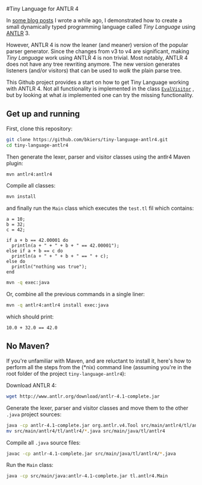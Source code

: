 #Tiny Language for ANTLR 4

In [some blog posts](http://bkiers.blogspot.nl/2011/03/creating-your-own-programming-language.html)
I wrote a while ago, I demonstrated how to create a small dynamically typed programming language
called *Tiny Language* using [ANTLR](http://www.antlr.org/) 3.

However, ANTLR 4 is now the leaner (and meaner) version of the popular parser generator. Since the
changes from v3 to v4 are significant, making *Tiny Language* work using ANTLR 4 is non trivial.
Most notably, ANTLR 4 does not have any tree rewriting anymore. The new version generates listeners
(and/or visitors) that can be used to *walk* the plain parse tree.

This Github project provides a start on how to get Tiny Language working with ANTLR 4. Not all
functionality is implemented in the class 
[`EvalVisitor`](https://github.com/bkiers/tiny-language-antlr4/blob/master/src/main/java/tl/antlr4/EvalVisitor.java)
, but by looking at what *is* implemented one can try the missing functionality.

## Get up and running

First, clone this repository:

```bash
git clone https://github.com/bkiers/tiny-language-antlr4.git
cd tiny-language-antlr4
```

Then generate the lexer, parser and visitor classes using the antlr4 Maven plugin:

```bash
mvn antlr4:antlr4
```

Compile all classes:

```bash
mvn install
```

and finally run the `Main` class which executes the `test.tl` fil which contains:

```
a = 10;
b = 32;
c = 42;

if a + b == 42.00001 do
  println(a + " + " + b + " == 42.00001");
else if a + b == c do
  println(a + " + " + b + " == " + c);
else do
  println("nothing was true");
end
```

```bash
mvn -q exec:java
```

Or, combine all the previous commands in a single liner:

```bash
mvn -q antlr4:antlr4 install exec:java
```

which should print:

```
10.0 + 32.0 == 42.0
```

## No Maven?

If you're unfamiliar with Maven, and are reluctant to install it, here's how
to perform all the steps from the (*nix) command line (assuming you're in the
root folder of the project `tiny-language-antlr4`):

Download ANTLR 4:

```bash
wget http://www.antlr.org/download/antlr-4.1-complete.jar
```

Generate the lexer, parser and visitor classes and move them to the other 
`.java` project sources:

```bash
java -cp antlr-4.1-complete.jar org.antlr.v4.Tool src/main/antlr4/tl/antlr4/TL.g4 -package tl.antlr4 -visitor
mv src/main/antlr4/tl/antlr4/*.java src/main/java/tl/antlr4
```

Compile all `.java` source files:

```bash
javac -cp antlr-4.1-complete.jar src/main/java/tl/antlr4/*.java
```

Run the `Main` class:

```bash
java -cp src/main/java:antlr-4.1-complete.jar tl.antlr4.Main
```

